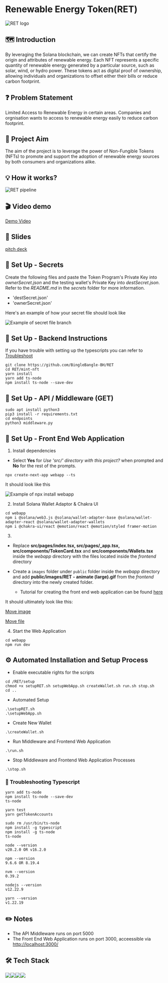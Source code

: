 # Renewable Energy Token(RET)

![RET logo](/images/RET%20-%20banner.gif)

## 🗺️ Introduction
By leveraging the Solana blockchain, we can create NFTs that certify the origin and attributes of renewable energy. Each NFT represents a specific quantity of renewable energy generated by a particular source, such as solar, wind, or hydro power. These tokens act as digital proof of ownership, allowing individuals and organizations to offset either their bills or reduce carbon footprint.

## ❓ Problem Statement
Limited Access to Renewable Energy in certain areas. Companies and orgnisation wants to access to renewable energy easily to reduce carbon footprint.

## :dart: Project Aim
The aim of the project is to leverage the power of Non-Fungible Tokens (NFTs) to promote and support the adoption of renewable energy sources by both consumers and organizations alike.

## 💡 How it works?
![RET pipeline](/images/RET%20-%20pipeline.png)

## :clapper: Video demo
[Demo Video](https://youtu.be/4eJ_bG5xl_w)

## :bookmark_tabs: Slides

[pitch deck](https://docs.google.com/presentation/d/1FeaY0W1N5DRBbcQR0JUa_vOHqVAtOZNt/edit?usp=sharing&ouid=117867426561413466927&rtpof=true&sd=true)

## :pushpin: Set Up - Secrets
Create the following files and paste the Token Program's Private Key into _ownerSecret.json_ and the testing wallet's Private Key into _destSecret.json_. Refer to the _README.md_ in the _secrets_ folder for more information.
- 'destSecret.json'
- 'ownerSecret.json'

Here's an example of how your secret file should look like

![Example of secret file branch](/images/RET%20-%20file-branch-for-secret.png)

## :pushpin: Set Up - Backend Instructions
If you have trouble with setting up the typescripts you can refer to [Troubleshoot](#troubleshooting-typescript)
```
git clone https://github.com/BingleBangle-BH/RET
cd RET/mint-nft
yarn install
yarn add ts-node
npm install ts-node --save-dev
```

## :pushpin: Set Up - API / Middleware (GET)
```
sudo apt install python3
pip3 install -r requirements.txt
cd endpoints
python3 middleware.py
```

## :pushpin: Set Up - Front End Web Application
1. Install dependencies
- Select **Yes** for _Use 'src/' directory with this project?_ when prompted and **No** for the rest of the prompts.
```
npx create-next-app webapp --ts
```

It should look like this

![Example of npx install webapp](/images/RET%20-%20install-frontend.png)

2. Install Solana Wallet Adaptor & Chakra UI
```
cd webapp
npm i @solana/web3.js @solana/wallet-adapter-base @solana/wallet-adapter-react @solana/wallet-adapter-wallets
npm i @chakra-ui/react @emotion/react @emotion/styled framer-motion
```

3. 
- Replace **src/pages/index.tsx, src/pages/_app.tsx, src/components/TokenCard.tsx** and **src/components/Wallets.tsx** inside the _webapp_ directory with the files located inside the _frontend_ directory
- Create a `images` folder under `public` folder inside the _webapp_ directory and add **public/images/RET - animate (large).gif** from the  _frontend_ directory into the newly created folder.

    - Tutorial for creating the front end web application can be found [here](https://blog.anishde.dev/creating-a-custom-solana-connect-wallet-ui-with-react-and-chakra-ui)


It should ultimately look like this:

[Move image](/images/RET%20-%20move-image.png)

[Move file](/images/RET%20-%20move-files.png)

4. Start the Web Application
```
cd webapp
npm run dev
```

## :gear: Automated Installation and Setup Process
- Enable executable rights for the scripts
```
cd /RET/setup
chmod +x setupRET.sh setupWebApp.sh createWallet.sh run.sh stop.sh
cd ..
```
- Automated Setup
```
.\setupRET.sh 
.\setupWebApp.sh 
```
- Create New Wallet
```
.\createWallet.sh
```
- Run Middleware and Frontend Web Application
```
.\run.sh
```
- Stop Middleware and Frontend Web Application Processes
```
.\stop.sh
```

### :syringe: Troubleshooting Typescript
```
yarn add ts-node
npm install ts-node --save-dev
ts-node
```
```
yarn test
yarn getTokenAccounts
```
```
sudo rm /usr/bin/ts-node
npm install -g typescript
npm install -g ts-node
ts-node
```
```
node --version
v20.2.0 OR v16.2.0

npm --version
9.6.6 OR 8.19.4

nvm --version
0.39.2

nodejs --version
v12.22.9

yarn --version
v1.22.19
```

## :pencil2: Notes
- The API Middleware runs on port 5000
- The Front End Web Application runs on port 3000, acceessible via [http://localhost:3000/](http://localhost:3000/)

## :hammer_and_wrench: Tech Stack
<img src="https://img.shields.io/badge/React-20232A?style=for-the-badge&logo=react&logoColor=61DAFB"/><img src="https://img.shields.io/badge/next.js-000000?style=for-the-badge&logo=nextdotjs&logoColor=white"><img src="https://img.shields.io/badge/web3.js-F16822?style=for-the-badge&logo=web3.js&logoColor=white"><img src="https://img.shields.io/badge/Flask-000000?style=for-the-badge&logo=flask&logoColor=white">